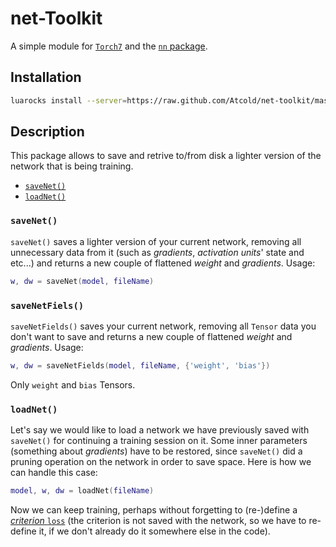 # net-Toolkit

A simple module for [`Torch7`](https://github.com/torch/torch7) and the [`nn` package](https://github.com/torch/nn).

## Installation

```bash
luarocks install --server=https://raw.github.com/Atcold/net-toolkit/master net-toolkit
```

## Description

This package allows to save and retrive to/from disk a lighter version of the network that is being training.

 - [`saveNet()`](#savenet)
 - [`loadNet()`](#loadnet)

### `saveNet()`

`saveNet()` saves a lighter version of your current network, removing all unnecessary data from it (such as *gradients*, *activation units*' state and etc...) and returns a new couple of flattened *weight* and *gradients*. Usage:

```lua
w, dw = saveNet(model, fileName)
```

### `saveNetFiels()`

`saveNetFields()` saves your current network, removing all `Tensor` data you don't want to save and returns a new couple of flattened *weight* and *gradients*. Usage:

```lua
w, dw = saveNetFields(model, fileName, {'weight', 'bias'})
```
Only `weight` and `bias` Tensors.


### `loadNet()`

Let's say we would like to load a network we have previously saved with `saveNet()` for continuing a training session on it. Some inner parameters (something about *gradients*) have to be restored, since `saveNet()` did a pruning operation on the network in order to save space. Here is how we can handle this case:

```lua
model, w, dw = loadNet(fileName)
```

Now we can keep training, perhaps without forgetting to (re-)define a [*criterion* `loss`](https://github.com/torch/nn/blob/master/README.md#criterions) (the criterion is not saved with the network, so we have to re-define it, if we don't already do it somewhere else in the code).
